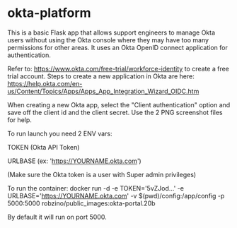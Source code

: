 # okta-platform
This is a basic Flask app that allows support engineers to manage Okta users without using the Okta console where they may have too many permissions for other areas. It uses an Okta OpenID connect application for authentication.

Refer to: https://www.okta.com/free-trial/workforce-identity to create a free trial account. Steps to create a new application in Okta are here: https://help.okta.com/en-us/Content/Topics/Apps/Apps_App_Integration_Wizard_OIDC.htm 

When creating a new Okta app, select the "Client authentication" option and save off the client id and the client secret.
Use the 2 PNG screenshot files for help.

To run launch you need 2 ENV vars:

TOKEN (Okta API Token)

URLBASE (ex: 'https://YOURNAME.okta.com')

(Make sure the Okta token is a user with Super admin privileges)

To run the container: docker run -d -e TOKEN='5vZJod...' -e URLBASE='https://YOURNAME.okta.com' -v $(pwd)/config:/app/config -p 5000:5000 robzino/public_images:okta-portal.20b

By default it will run on port 5000.
